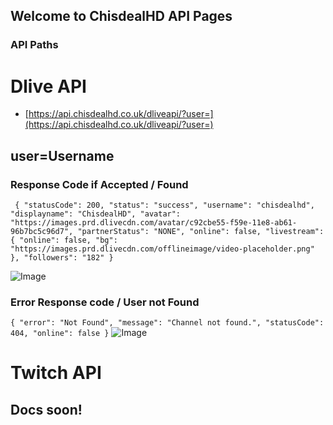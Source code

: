 ## Welcome to ChisdealHD API Pages

### API Paths

# Dlive API

- [https://api.chisdealhd.co.uk/dliveapi/?user=](https://api.chisdealhd.co.uk/dliveapi/?user=)

## user=Username

### Response Code if Accepted / Found

`
{
"statusCode": 200,
"status": "success",
"username": "chisdealhd",
"displayname": "ChisdealHD",
"avatar": "https://images.prd.dlivecdn.com/avatar/c92cbe55-f59e-11e8-ab61-96b7bc5c96d7",
"partnerStatus": "NONE",
"online": false,
"livestream": {
"online": false,
"bg": "https://images.prd.dlivecdn.com/offlineimage/video-placeholder.png"
},
"followers": "182"
}`

![Image](https://i.imgur.com/QtOX2uc.png)

### Error Response code / User not Found

`
{
"error": "Not Found",
"message": "Channel not found.",
"statusCode": 404,
"online": false
}
`
![Image](https://i.imgur.com/QrMYTzC.png)


# Twitch API

## Docs soon!
